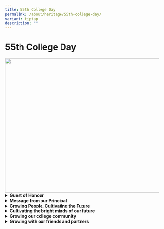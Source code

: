 ```yaml
---
title: 55th College Day
permalink: /about/heritage/55th-college-day/
variant: tiptap
description: ""
---
```

<h1>55th College Day</h1>
<div class="isomer-image-wrapper">
<img style="margin-left:0px;margin-top:0px;" height="441" width="624" src="https://lh7-us.googleusercontent.com/mPpvDWi_SGXO-kLdXRuzzT_1nQE4rgQpxsPP65dKgDIclRnuNgb0Dcy-3ERP9nVCU0a9whnlUH54UErUqgvEPC-hNSCRvfwLB3fbztHpMf_g96REbuxzmxQjx3oWIPqRfhoca-xTkqScL2_YJn5AeJU">
</div>
<div data-type="detailGroup" class="isomer-accordion isomer-accordion-white">
<details class="isomer-details">
<summary><strong>Guest of Honour</strong>
</summary>
<div data-type="detailsContent" class="isomer-details-content">
<p><strong>Mr Loh Ngai Seng</strong>
</p>
<div class="isomer-image-wrapper">
<img style="margin-left:0px;margin-top:0px;" height="676" width="624" src="https://lh7-us.googleusercontent.com/OQgAX1ktk5r1ii1I4vthclSooVb7pyd1Irv7hROngNsTWUlj9jgky7FJVBLTiQe61sCfJ1yIlXNu2nrVx_GPDXI693FYfiPTSR6zEHFjX4cqV2x4awEBzxQpbIWp8fgmn9p-2PMrtYwa8QOqSoAojmI">
</div>
<p>Mr Loh Ngai Seng is an alumnus of National Junior College from the class
of 88-89. He is currently the Permanent Secretary at the Ministry of Transport.
Prior to his current appointment, Mr Loh held appointments as the Second
Permanent Secretary, Head of Department and Senior Director at the Ministry
of Home Affairs, and Deputy Secretary (Policy), Ministry of Education.
<br>
</p>
<p>At the Ministry of Home Affairs Headquarters, Mr Loh was responsible for
formulating policies relating to the homefront security of Singapore. As
Deputy Secretary (Policy) at the Ministry of Education, he oversaw the
formulation and implementation of educational strategies and policies across
the entire education system, including having a central role in the establishment
of the Singapore University of Technology and Design, the Singapore Institute
of Technology, the Lee Kong Chian School of Medicine in NTU and the Council
of Private Education.</p>
<p></p>
<p>Mr Loh holds a Master of Business Administration from The Wharton School,
University of Pennsylvania, USA, as well as a Bachelor of Science (1st
Class Hons) from the Imperial College of Science, Technology and Medicine,
University of London, UK.</p>
</div>
</details>
<details class="isomer-details">
<summary><strong>Message from our Principal</strong>
</summary>
<div data-type="detailsContent" class="isomer-details-content">
<p><strong>Mrs Lucy Toh</strong>
</p>
<div class="isomer-image-wrapper">
<img style="width: 100%" height="auto" width="100%" src="https://file.for.edu.sg/college54mrslucytoh.png">
</div>
<p>In this 55th year of NJC’s founding, I am reflecting on the privilege
of belonging to this community of NJCian staff and students – past and
present – who are so passionate about life and learning.</p>
<p></p>
<p>The spirit of daring-do came across again and again in conversations with
members of the Class of 1969 and others who studied here in the 70s. When
they felt like having a bit more time in school to study and bond, a group
of boys stayed over and slept in their classroom for the whole term! With
the principal’s knowledge and approval of course. CCAs had to be invented
from scratch. Students taught each other how to dance, sing, play a sport
they’d never learned on the day of the competition itself. For me their
spirit captures something of NJ Life that is very special – I still see
students today trying new things they’ve never done before. May we all,
students, staff and parents have the courage to brave discomfort and embarrassment
in our thirst for learning and for life!</p>
<p></p>
<p>From cohorts in the 80s, 90s and 2000s, I learned the power of passionate
teaching as many of us reflected on the impact of the late Mr. Don Whitby
(NJC staff from 1979 to 2012). Mr. Whitby epitomised the fervent love of
his subject that is characteristic of so many generations of NJC teachers.
Colleagues who knew him were in tears when they learned of his passing
– so many of us became Literature teachers because of him. But strikingly
it was the alumni from the science classes whose memories of Mr. Whitby
were particularly poignant. They knew him as the person who brought them
into the world of theatre through ELDDS or coached them to succeed in the
dreaded GP subject. Mr. Whitby’s greatest joy was to encourage young people.
Captains of industry and leaders in public service, many of them, honour
him for where they are today. NJ Honour is the ‘name’ I give to this culture
of honouring our disciplines and encouraging learning which characterises
the teacher-student relationship in NJC.</p>
<p></p>
<p>Working alongside our NJCians and teachers over the years have been the
many alumni who give their time to return to mentor and inspire. To live
out our mission to be the College of the Nation, we will need to address
our hearts and minds to the problems that beset our nation and world today.
Alumni are key to this. To illustrate, despite their very busy schedule,
alumni like Prof Lim Chwee Teck (NJC’82) opened up his lab and came back
to share with NJCians the world of engineering and entrepreneurship, and
veteran educator and passionate mathematician, Dr Hang Kim Hoo (NJC’77)
brought our faculty through the traits called for in 21st century inventive
and adaptive thinking. NJ Research is the term I use to capture this spirit
of inquiry, problem-solving and constant curiosity embodied by alumni like
these which we are growing in today’s NJCians.</p>
<p></p>
<p>And from today’s NJCians, my own students, I am humbled constantly by
your attentiveness and purposefulness in what you do. I’ve seen this when
you study together and help your friends in their learning. In your VIAs
and as you work with your classmates to bring our biannual Funtasia Carnival
to life, I am struck by your heart for our friends with special needs whom
your efforts will benefit. I am so impressed with how you organise activities
to bring joy and new experiences to your peers – from the rich and memorable
Orientations you plan to events like Get Boulder, Talenttime and Friendship
Day. NJ Service truly is a way of life here at Hillcrest!</p>
<p></p>
<p>Fellow NJCians, I hope that these snapshots of our community will add
on to your own memories of our 55th year and be an encouragement to you
as they have been to me.</p>
</div>
</details>
<details class="isomer-details">
<summary><strong>Growing People, Cultivating the Future</strong>
</summary>
<div data-type="detailsContent" class="isomer-details-content">
<p>In his speech at the Institute of Policy Studies Singapore Perspectives
2023, Minister Chan Chun Sing touched upon the Chinese saying “十年树木，百年树人”,
which translates to “10 years to grow a tree, a lifetime to grow a person”.
It signifies the importance of developing young people in our schools so
that they have the confidence and skills to keep on growing throughout
their lives. At NJC, we do this through our curriculum but, even more so,
through our community which comprises students, their parents, staff and
alumni.&nbsp;&nbsp;</p>
<p></p>
<div class="isomer-image-wrapper">
<img style="margin-left:0px;margin-top:0px;" height="128" width="624" src="https://lh7-us.googleusercontent.com/YCB51pVx-LabeBBQXPFyPnI0X9tWRlWYSlqgBW1YTl-9B63L4fzWFeaaHKkrX22VSXwJFYdpzKkOd4Ryapg_nZQEj380UdAEWBHVvS6jQWKhmOOX08q0ONToCWsEn7CunICemVUD7dYLZ9nRF5tK5jE">
</div>
<p></p>
<p>This year, we celebrate both College Day and Funtasia, our College carnival,
on the same day. In tandem with Funtasia’s garden theme, we embrace this
notion of “Growing People, Cultivating the Future'' by reflecting on how
our college community must be a garden where our students’ curiosity is
nurtured and their skills are honed.&nbsp;</p>
<p></p>
<p>In the soil of NJC’s deep relationships and rich learning experiences,
we want our students and alumni to keep on growing in the courage and commitment
to cultivate the future of our nation.</p>
<p>
<br>
</p>
</div>
</details>
<details class="isomer-details">
<summary><strong>Cultivating the bright minds of our future</strong>
</summary>
<div data-type="detailsContent" class="isomer-details-content">
<p><strong>College Day Awards</strong>
</p>
<p><strong><u>Student of the Year</u></strong>
</p>
<p><em>The National Junior College Student of the Year is the pinnacle of all student awards, recognising all-round excellence in academia, CCA, leadership and service.</em>
</p>
<p><strong>Han Yijia</strong>
</p>
<div class="isomer-image-wrapper">
<img style="margin-left:0px;margin-top:0px;" height="416" width="624" src="https://lh7-us.googleusercontent.com/-JckrWAgykqnFd8mUxolmMOph1NmL_Ym_p-J3uJH6mmUUvrc8vVzGl9JF3AMj0YekhRw1TOthkzFUT1lRdnbyqpwPjRYMspGlNgP03Yc5k5YLxYDW1923fpl6RpM86JVdv0Ju17RSAXAAvqdtz8-n1I">
</div>
<p>Receiving the Student of the Year Award is a great honour and I am immensely
thankful for everyone that has supported me along the way.</p>
<p></p>
<p>Throughout my time in NJC, I’ve been blessed with the opportunity to meet
and learn from selfless and caring individuals from various backgrounds.
This incredible community of people has allowed me to develop a profound
appreciation for the value of service. I’ve come to understand that service
extends far beyond grand gestures or assuming prominent leadership roles
in the community. Instead, it encompasses every genuine action taken to
give back to those around us. From the simplest of things such as saying
a word of encouragement to a peer at the library, helping to take notes
for a classmate, or taking the initiative to keep equipment after Physical
Education lessons, these all exemplify what it means to serve with honour.</p>
<p></p>
<p>To me, this award is more than just a recognition of my individual contributions.
Rather, it is a testament to the efforts of everyone that has helped me
grow into the person I am today. Moving forward, let us continue engaging
meaningfully with those around us and approach our society with empathy,
kindness and respect.</p>
<p></p>
<p><strong><u>The Lim Kim Woon Award</u></strong>
</p>
<p><em>The Lim Kim Woon Award, initiated and structured by a former NJCian in honour of our first Principal, recognises students who exemplify the hallmark characteristics and traits of our motto, Service with Honour. [Italicised, Alignment: Justify]</em>
</p>
<p></p>
<p><strong>Chia En Qi, Christi</strong>
</p>
<div class="isomer-image-wrapper">
<img style="margin-left:0px;margin-top:0px;" height="416" width="624" src="https://lh7-us.googleusercontent.com/8cQgbmQ5yI_tkG3fKH5biV7uNHJ3sQ9EJ6-XRXx135eZdJmzIiHyLUoeIMz5jq1cA_FqQWc2xyx1hQ2KuoJimgEFaFbWhJcfG1wD4E6omhtVbVyUMU-jwHXw5pbfrtNLrrOlZEQByMC8tR1OddqQApk">
</div>
<p>My journey at NJC has been defined by the ethos of ‘Service with Honour’,
instilling in me a deep sense of duty towards others. From participating
in class-initiated Values in Action (VIA) projects to taking on self-driven
initiatives, NJC has nurtured my commitment to serving the community.</p>
<p></p>
<p>Volunteering not only allowed me to give back to the community but also
facilitated meaningful connections and enriched my understanding of diverse
perspectives. It sharpened my problem-solving and leadership skills, essential
for both volunteering and daily life challenges.</p>
<p></p>
<p>Receiving the Lim Kim Woon Award is a profound honour, symbolising the
embodiment of NJC's values. It reaffirms the importance of service and
integrity in shaping individuals and communities. I am grateful for NJC's
guidance and support, which have empowered me to make a positive impact
and cultivate a future built on service and honour. I aim to continue with
this legacy in the future.</p>
<p></p>
<p><strong>Wong Sam Tou</strong>
</p>
<div class="isomer-image-wrapper">
<img style="margin-left:0px;margin-top:0px;" height="416" width="624" src="https://lh7-us.googleusercontent.com/5MO9Q7VtZvX6FEztHV0qLyWeKGJ0iVkKZeteL_suleWjedYk-HgHg8cxv7-gNtToynxfBCy_UgPLUcXF5pLQF2uGb1n1pG6_oJzvO41pDqR8yF_aeT_alNuCJt_rLZvHrlndydE1pCn1nKbDXh47d-4">
</div>
<p>Entering NJC for the first time, I thought that “Service with Honour”
was just another cliché school motto. Little did I anticipate that six
years later, this phrase would hold so much meaning, shaping the way I
interact with others.</p>
<p>Whether it was the genuine support of fellow students before examinations&nbsp;
or the unwavering dedication of teachers who extended their guidance beyond
our academic pursuit, I learned firsthand how a simple act of kindness
can illuminate someone's day and even alter the course of their life.</p>
<p>Inspired by these acts of kindness, I wanted to serve others beyond our
school community. I am immensely grateful for the diverse volunteering
opportunities at NJC, which broadened my perspective and instilled in me
the belief that no change is too big or too small. It motivated me to make
a difference in our society with whatever capacity I possess.</p>
<p>I am deeply honoured to be receiving the Lim Kim Woon Award, and I am
very grateful to all those who have shown me what it truly means to Serve
with Honour. I am certain that NJC will continue to nurture student leaders
of the future, and I hope to inspire those around me to do the same as
well.</p>
<p>
<br><strong>Mohammed Abidur Rahman Khan</strong>
</p>
<div class="isomer-image-wrapper">
<img style="margin-left:0px;margin-top:0px;" height="416" width="624" src="https://lh7-us.googleusercontent.com/CkTjMTSqBig7wihCUs5SvUHmxHzlthdjQpqtEOVOyp2QYYT6iQPYczFsTP-J7b0kOG_npBQn653jac8Ns0XMFDXpQ32hTMBgT0oc3vVx63SO7wJ6UQ3D1kmEOI2l2qDPb0zqDs-oyWxVuWqjw0HZKE4">
</div>
<p>I am honoured to have received the Lim Kim Woon Award, and would like
to express my deepest sense of gratitude to the people in NJC who have
inspired and guided me throughout my journey.&nbsp;
<br>
</p>
<p>As Mahatma Gandhi once said, "The best way to find yourself is to lose
yourself through the service of others." Through my various volunteering
experiences, from small acts of kindness to college-wide initiatives, I
have managed to discover and improve myself. However, the greatest reward
from volunteering is the sense of fulfilment from seeing the smiles on
people's faces and the interactions with people from different backgrounds
that remind me what it means to be human.&nbsp;
<br>
</p>
<p>My experiences have taught me what it means to "serve with honour". It
is a way of life that involves empowering people out of pure compassion.
It is a long process of seeing your beneficiaries grow and develop till
they can support themselves. Most importantly, I believe that "serving
with honour" is something that is innate in us all. Cheering your friends
up, greeting someone with a smile - we all have the power to bring positive
changes into the lives of those around us.</p>
<p></p>
<p><strong><u>The NJC Subject Excellence Awards</u></strong>
</p>
<p><em>The NJC Subject Excellence Awards recognise NJC graduates based on excellence in each discipline/subject.</em>
</p>
<table style="minWidth: 50px">
<colgroup>
<col>
<col>
</colgroup>
<tbody>
<tr>
<td rowspan="1" colspan="1">
<p><strong>Subjects:</strong>
</p>
</td>
<td rowspan="1" colspan="1">
<p><strong>Awardees:</strong>
</p>
</td>
</tr>
<tr>
<td rowspan="1" colspan="1">
<p>H1 Chinese</p>
</td>
<td rowspan="1" colspan="1">
<p>Huang Ya Li</p>
</td>
</tr>
<tr>
<td rowspan="1" colspan="1">
<p>H1 General Paper</p>
</td>
<td rowspan="1" colspan="1">
<p>Shum Hui Ping, Janine</p>
</td>
</tr>
<tr>
<td rowspan="1" colspan="1">
<p>H1 Tamil</p>
</td>
<td rowspan="1" colspan="1">
<p>Jayakumar Vijaya Shruti</p>
</td>
</tr>
<tr>
<td rowspan="1" colspan="1">
<p>H1 Mathematics</p>
</td>
<td rowspan="1" colspan="1">
<p>Megan Goh</p>
</td>
</tr>
<tr>
<td rowspan="1" colspan="1">
<p>H1 Economics</p>
</td>
<td rowspan="1" colspan="1">
<p>Kow Wen Hao Bryan</p>
</td>
</tr>
<tr>
<td rowspan="1" colspan="1">
<p>H2 Geography</p>
</td>
<td rowspan="1" colspan="1">
<p>Chelsea Megan Hamdani</p>
</td>
</tr>
<tr>
<td rowspan="1" colspan="1">
<p>H2 Literature in English</p>
</td>
<td rowspan="1" colspan="1">
<p>Heng Yutong</p>
</td>
</tr>
<tr>
<td rowspan="1" colspan="1">
<p>H2 Art</p>
</td>
<td rowspan="1" colspan="1">
<p>Julian Liaw Kai Xing</p>
</td>
</tr>
<tr>
<td rowspan="1" colspan="1">
<p>H2 Knowledge &amp; Inquiry</p>
</td>
<td rowspan="1" colspan="1">
<p>Joy Foo Yong Le</p>
</td>
</tr>
<tr>
<td rowspan="1" colspan="1">
<p>H2 Biology</p>
</td>
<td rowspan="1" colspan="1">
<p>Park Saeeun</p>
</td>
</tr>
<tr>
<td rowspan="1" colspan="1">
<p>H2 Mathematics</p>
</td>
<td rowspan="1" colspan="1">
<p>Xie Yu</p>
</td>
</tr>
<tr>
<td rowspan="1" colspan="1">
<p>H2 Malay Language &amp; Literature</p>
</td>
<td rowspan="1" colspan="1">
<p>Pearl Insyirah Binte Mohamed Nur Mubbin</p>
</td>
</tr>
<tr>
<td rowspan="1" colspan="1">
<p>H2 Economics</p>
</td>
<td rowspan="1" colspan="1">
<p>Elyssa Shayna Lee Ying En</p>
</td>
</tr>
<tr>
<td rowspan="1" colspan="1">
<p>H2 English Language &amp; Linguistics</p>
</td>
<td rowspan="1" colspan="1">
<p>Laura Tan Wen Xi</p>
</td>
</tr>
<tr>
<td rowspan="1" colspan="1">
<p>H2 Tamil Language &amp; Literature</p>
</td>
<td rowspan="1" colspan="1">
<p>Hirean Murli Mangudi</p>
</td>
</tr>
<tr>
<td rowspan="1" colspan="1">
<p>H2 Physics</p>
</td>
<td rowspan="1" colspan="1">
<p>Felix Yew Cheng En</p>
</td>
</tr>
<tr>
<td rowspan="1" colspan="1">
<p>H2 Further Mathematics</p>
</td>
<td rowspan="1" colspan="1">
<p>Felix Yew Cheng En</p>
</td>
</tr>
<tr>
<td rowspan="1" colspan="1">
<p>H2 History</p>
</td>
<td rowspan="1" colspan="1">
<p>Lai Shian Rong, Rachelle</p>
</td>
</tr>
<tr>
<td rowspan="1" colspan="1">
<p>H2 Chemistry</p>
</td>
<td rowspan="1" colspan="1">
<p>Xie Yu</p>
</td>
</tr>
<tr>
<td rowspan="1" colspan="1">
<p>H2 Computing</p>
</td>
<td rowspan="1" colspan="1">
<p>Ong Jing Jie</p>
</td>
</tr>
<tr>
<td rowspan="1" colspan="1">
<p>H2 Music</p>
</td>
<td rowspan="1" colspan="1">
<p>Matthew Chua Wei Shi</p>
</td>
</tr>
<tr>
<td rowspan="1" colspan="1">
<p>H2 Chinese Language &amp; Literature</p>
</td>
<td rowspan="1" colspan="1">
<p>Lai Rou Yin</p>
</td>
</tr>
</tbody>
</table>
</div>
</details>
<details class="isomer-details">
<summary><strong>Growing our college community</strong>
</summary>
<div data-type="detailsContent" class="isomer-details-content">
<p></p>
</div>
</details>
<details class="isomer-details">
<summary><strong>Growing with our friends and partners</strong>
</summary>
<div data-type="detailsContent" class="isomer-details-content">
<p></p>
</div>
</details>
</div>
<p></p>